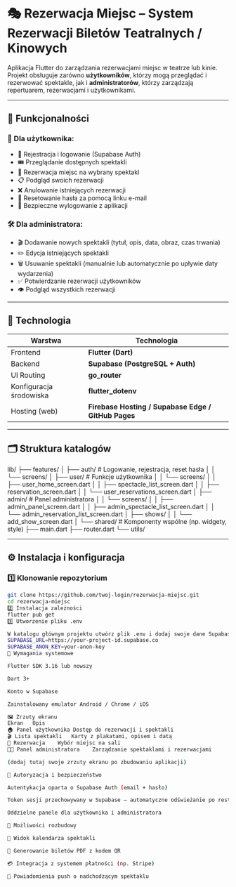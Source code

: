 # 🎭 Rezerwacja Miejsc – System Rezerwacji Biletów Teatralnych / Kinowych

Aplikacja Flutter do zarządzania rezerwacjami miejsc w teatrze lub kinie.  
Projekt obsługuje zarówno **użytkowników**, którzy mogą przeglądać i rezerwować spektakle, jak i **administratorów**, którzy zarządzają repertuarem, rezerwacjami i użytkownikami.

---

## 🧩 Funkcjonalności

### 👤 Dla użytkownika:
- 🔑 Rejestracja i logowanie (Supabase Auth)  
- 🎟️ Przeglądanie dostępnych spektakli  
- 💺 Rezerwacja miejsc na wybrany spektakl  
- 📋 Podgląd swoich rezerwacji  
- ❌ Anulowanie istniejących rezerwacji  
- 🔁 Resetowanie hasła za pomocą linku e-mail  
- 🚪 Bezpieczne wylogowanie z aplikacji  

### 🛠️ Dla administratora:
- 🎬 Dodawanie nowych spektakli (tytuł, opis, data, obraz, czas trwania)  
- ✏️ Edycja istniejących spektakli  
- 🗑️ Usuwanie spektakli (manualnie lub automatycznie po upływie daty wydarzenia)  
- ✅ Potwierdzanie rezerwacji użytkowników  
- 👁️ Podgląd wszystkich rezerwacji  

---

## 🧱 Technologia

| Warstwa | Technologia |
|----------|--------------|
| Frontend | **Flutter (Dart)** |
| Backend | **Supabase (PostgreSQL + Auth)** |
| UI Routing | **go_router** |
| Konfiguracja środowiska | **flutter_dotenv** |
| Hosting (web) | **Firebase Hosting / Supabase Edge / GitHub Pages** |

---

## 🗂️ Struktura katalogów

lib/
├── features/
│ ├── auth/ # Logowanie, rejestracja, reset hasła
│ │ └── screens/
│ ├── user/ # Funkcje użytkownika
│ │ └── screens/
│ │ ├── user_home_screen.dart
│ │ ├── spectacle_list_screen.dart
│ │ ├── reservation_screen.dart
│ │ └── user_reservations_screen.dart
│ ├── admin/ # Panel administratora
│ │ └── screens/
│ │ ├── admin_panel_screen.dart
│ │ ├── admin_spectacle_list_screen.dart
│ │ └── admin_reservation_list_screen.dart
│ ├── shows/
│ │ └── add_show_screen.dart
│ └── shared/ # Komponenty wspólne (np. widgety, style)
├── main.dart
├── router.dart
└── utils/


---

## ⚙️ Instalacja i konfiguracja

### 1️⃣ Klonowanie repozytorium
```bash
git clone https://github.com/twoj-login/rezerwacja-miejsc.git
cd rezerwacja-miejsc
2️⃣ Instalacja zależności
flutter pub get
3️⃣ Utworzenie pliku .env

W katalogu głównym projektu utwórz plik .env i dodaj swoje dane Supabase:
SUPABASE_URL=https://your-project-id.supabase.co
SUPABASE_ANON_KEY=your-anon-key
🧩 Wymagania systemowe

Flutter SDK 3.16 lub nowszy

Dart 3+

Konto w Supabase

Zainstalowany emulator Android / Chrome / iOS

🖼️ Zrzuty ekranu
Ekran	Opis
🏠 Panel użytkownika	Dostęp do rezerwacji i spektakli
🎬 Lista spektakli	Karty z plakatami, opisem i datą
💺 Rezerwacja	Wybór miejsc na sali
🧑‍💼 Panel administratora	Zarządzanie spektaklami i rezerwacjami

(dodaj tutaj swoje zrzuty ekranu po zbudowaniu aplikacji)

🔐 Autoryzacja i bezpieczeństwo

Autentykacja oparta o Supabase Auth (email + hasło)

Token sesji przechowywany w Supabase — automatyczne odświeżanie po restarcie aplikacji

Oddzielne panele dla użytkownika i administratora

🧠 Możliwości rozbudowy

📅 Widok kalendarza spektakli

🎫 Generowanie biletów PDF z kodem QR

💳 Integracja z systemem płatności (np. Stripe)

📲 Powiadomienia push o nadchodzącym spektaklu
